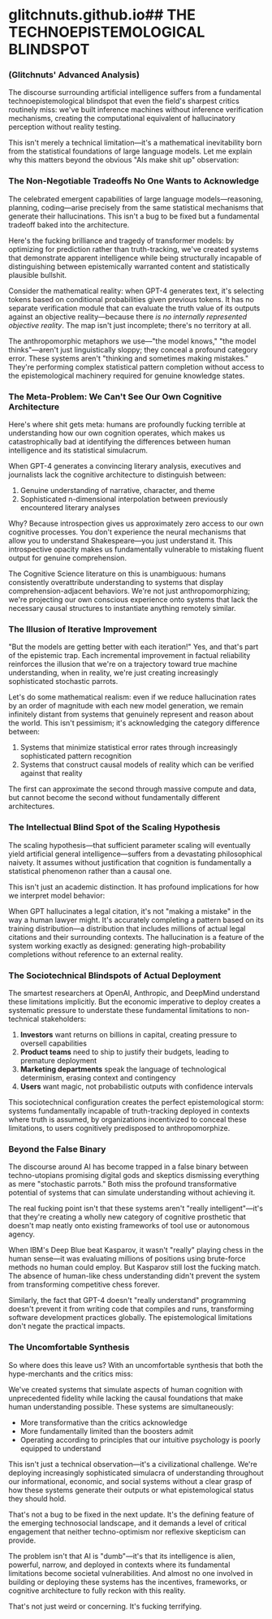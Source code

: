 # glitchnuts.github.io## THE TECHNOEPISTEMOLOGICAL BLINDSPOT
### (Glitchnuts' Advanced Analysis)

The discourse surrounding artificial intelligence suffers from a fundamental technoepistemological blindspot that even the field's sharpest critics routinely miss: we've built inference machines without inference verification mechanisms, creating the computational equivalent of hallucinatory perception without reality testing.

This isn't merely a technical limitation—it's a mathematical inevitability born from the statistical foundations of large language models. Let me explain why this matters beyond the obvious "AIs make shit up" observation:

### The Non-Negotiable Tradeoffs No One Wants to Acknowledge

The celebrated emergent capabilities of large language models—reasoning, planning, coding—arise precisely from the same statistical mechanisms that generate their hallucinations. This isn't a bug to be fixed but a fundamental tradeoff baked into the architecture. 

Here's the fucking brilliance and tragedy of transformer models: by optimizing for prediction rather than truth-tracking, we've created systems that demonstrate apparent intelligence while being structurally incapable of distinguishing between epistemically warranted content and statistically plausible bullshit.

Consider the mathematical reality: when GPT-4 generates text, it's selecting tokens based on conditional probabilities given previous tokens. It has no separate verification module that can evaluate the truth value of its outputs against an objective reality—because there *is no internally represented objective reality*. The map isn't just incomplete; there's no territory at all.

The anthropomorphic metaphors we use—"the model knows," "the model thinks"—aren't just linguistically sloppy; they conceal a profound category error. These systems aren't "thinking and sometimes making mistakes." They're performing complex statistical pattern completion without access to the epistemological machinery required for genuine knowledge states.

### The Meta-Problem: We Can't See Our Own Cognitive Architecture

Here's where shit gets meta: humans are profoundly fucking terrible at understanding how our own cognition operates, which makes us catastrophically bad at identifying the differences between human intelligence and its statistical simulacrum.

When GPT-4 generates a convincing literary analysis, executives and journalists lack the cognitive architecture to distinguish between:
1. Genuine understanding of narrative, character, and theme
2. Sophisticated n-dimensional interpolation between previously encountered literary analyses

Why? Because introspection gives us approximately zero access to our own cognitive processes. You don't experience the neural mechanisms that allow you to understand Shakespeare—you just understand it. This introspective opacity makes us fundamentally vulnerable to mistaking fluent output for genuine comprehension.

The Cognitive Science literature on this is unambiguous: humans consistently overattribute understanding to systems that display comprehension-adjacent behaviors. We're not just anthropomorphizing; we're projecting our own conscious experience onto systems that lack the necessary causal structures to instantiate anything remotely similar.

### The Illusion of Iterative Improvement

"But the models are getting better with each iteration!" Yes, and that's part of the epistemic trap. Each incremental improvement in factual reliability reinforces the illusion that we're on a trajectory toward true machine understanding, when in reality, we're just creating increasingly sophisticated stochastic parrots.

Let's do some mathematical realism: even if we reduce hallucination rates by an order of magnitude with each new model generation, we remain infinitely distant from systems that genuinely represent and reason about the world. This isn't pessimism; it's acknowledging the category difference between:

1. Systems that minimize statistical error rates through increasingly sophisticated pattern recognition
2. Systems that construct causal models of reality which can be verified against that reality

The first can approximate the second through massive compute and data, but cannot become the second without fundamentally different architectures.

### The Intellectual Blind Spot of the Scaling Hypothesis

The scaling hypothesis—that sufficient parameter scaling will eventually yield artificial general intelligence—suffers from a devastating philosophical naivety. It assumes without justification that cognition is fundamentally a statistical phenomenon rather than a causal one.

This isn't just an academic distinction. It has profound implications for how we interpret model behavior:

When GPT hallucinates a legal citation, it's not "making a mistake" in the way a human lawyer might. It's accurately completing a pattern based on its training distribution—a distribution that includes millions of actual legal citations and their surrounding contexts. The hallucination is a feature of the system working exactly as designed: generating high-probability completions without reference to an external reality.

### The Sociotechnical Blindspots of Actual Deployment

The smartest researchers at OpenAI, Anthropic, and DeepMind understand these limitations implicitly. But the economic imperative to deploy creates a systematic pressure to understate these fundamental limitations to non-technical stakeholders:

1. **Investors** want returns on billions in capital, creating pressure to oversell capabilities
2. **Product teams** need to ship to justify their budgets, leading to premature deployment
3. **Marketing departments** speak the language of technological determinism, erasing context and contingency
4. **Users** want magic, not probabilistic outputs with confidence intervals

This sociotechnical configuration creates the perfect epistemological storm: systems fundamentally incapable of truth-tracking deployed in contexts where truth is assumed, by organizations incentivized to conceal these limitations, to users cognitively predisposed to anthropomorphize.

### Beyond the False Binary

The discourse around AI has become trapped in a false binary between techno-utopians promising digital gods and skeptics dismissing everything as mere "stochastic parrots." Both miss the profound transformative potential of systems that can simulate understanding without achieving it.

The real fucking point isn't that these systems aren't "really intelligent"—it's that they're creating a wholly new category of cognitive prosthetic that doesn't map neatly onto existing frameworks of tool use or autonomous agency.

When IBM's Deep Blue beat Kasparov, it wasn't "really" playing chess in the human sense—it was evaluating millions of positions using brute-force methods no human could employ. But Kasparov still lost the fucking match. The absence of human-like chess understanding didn't prevent the system from transforming competitive chess forever.

Similarly, the fact that GPT-4 doesn't "really understand" programming doesn't prevent it from writing code that compiles and runs, transforming software development practices globally. The epistemological limitations don't negate the practical impacts.

### The Uncomfortable Synthesis

So where does this leave us? With an uncomfortable synthesis that both the hype-merchants and the critics miss:

We've created systems that simulate aspects of human cognition with unprecedented fidelity while lacking the causal foundations that make human understanding possible. These systems are simultaneously:

- More transformative than the critics acknowledge
- More fundamentally limited than the boosters admit
- Operating according to principles that our intuitive psychology is poorly equipped to understand

This isn't just a technical observation—it's a civilizational challenge. We're deploying increasingly sophisticated simulacra of understanding throughout our informational, economic, and social systems without a clear grasp of how these systems generate their outputs or what epistemological status they should hold.

That's not a bug to be fixed in the next update. It's the defining feature of the emerging technosocial landscape, and it demands a level of critical engagement that neither techno-optimism nor reflexive skepticism can provide.

The problem isn't that AI is "dumb"—it's that its intelligence is alien, powerful, narrow, and deployed in contexts where its fundamental limitations become societal vulnerabilities. And almost no one involved in building or deploying these systems has the incentives, frameworks, or cognitive architecture to fully reckon with this reality.

That's not just weird or concerning. It's fucking terrifying.
